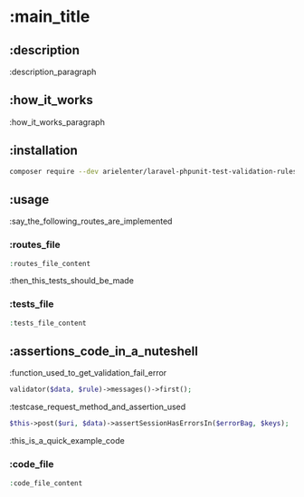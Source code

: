 # **:main_title**

## :description

:description_paragraph

## :how_it_works

:how_it_works_paragraph

## :installation

```bash
composer require --dev arielenter/laravel-phpunit-test-validation-rules
```

## :usage

:say_the_following_routes_are_implemented

### :routes_file

```php
:routes_file_content
```

:then_this_tests_should_be_made

### :tests_file

```php
:tests_file_content
```

## :assertions_code_in_a_nuteshell

:function_used_to_get_validation_fail_error

```php
validator($data, $rule)->messages()->first();
```

:testcase_request_method_and_assertion_used

```php
$this->post($uri, $data)->assertSessionHasErrorsIn($errorBag, $keys);
```

:this_is_a_quick_example_code

### :code_file

```php
:code_file_content
```